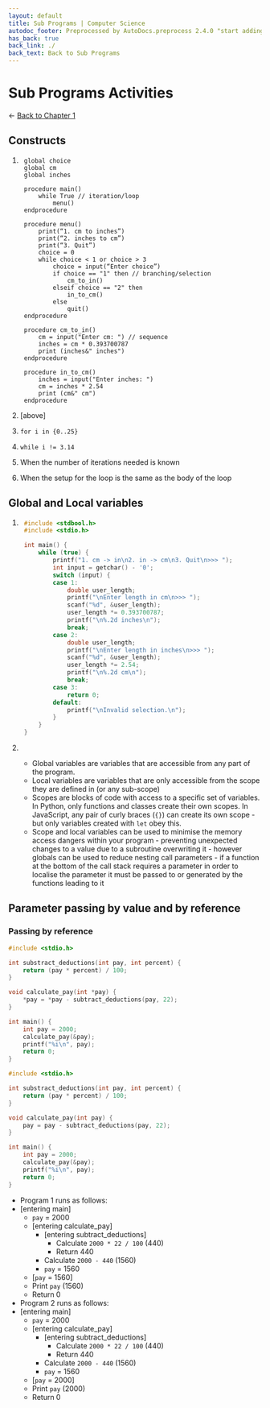```yaml
---
layout: default
title: Sub Programs | Computer Science
autodoc_footer: Preprocessed by AutoDocs.preprocess 2.4.0 "start adding backlinks" ⓒ Starwort, 2020
has_back: true
back_link: ./
back_text: Back to Sub Programs
---
```


# Sub Programs Activities

← [Back to Chapter 1](./index.html)

## Constructs

1. ```psc
    global choice
    global cm
    global inches

    procedure main()
        while True // iteration/loop
            menu()
    endprocedure

    procedure menu()
        print(“1. cm to inches”)
        print(“2. inches to cm”)
        print(“3. Quit”)
        choice = 0
        while choice < 1 or choice > 3
            choice = input(“Enter choice”)
            if choice == "1" then // branching/selection
                cm_to_in()
            elseif choice == "2" then
                in_to_cm()
            else
                quit()
    endprocedure

    procedure cm_to_in()
        cm = input("Enter cm: ") // sequence
        inches = cm * 0.393700787
        print (inches&" inches")
    endprocedure

    procedure in_to_cm()
        inches = input("Enter inches: ")
        cm = inches * 2.54
        print (cm&" cm")
    endprocedure
    ```

2. [above]
3. `for i in {0..25}`
4. `while i != 3.14`
5. When the number of iterations needed is known
6. When the setup for the loop is the same as the body of the loop

## Global and Local variables

1. ```c
    #include <stdbool.h>
    #include <stdio.h>

    int main() {
        while (true) {
            printf("1. cm -> in\n2. in -> cm\n3. Quit\n>>> ");
            int input = getchar() - '0';
            switch (input) {
            case 1:
                double user_length;
                printf("\nEnter length in cm\n>>> ");
                scanf("%d", &user_length);
                user_length *= 0.393700787;
                printf("\n%.2d inches\n");
                break;
            case 2:
                double user_length;
                printf("\nEnter length in inches\n>>> ");
                scanf("%d", &user_length);
                user_length *= 2.54;
                printf("\n%.2d cm\n");
                break;
            case 3:
                return 0;
            default:
                printf("\nInvalid selection.\n");
            }
        }
    }
    ```

2. &#x200b;
    - Global variables are variables that are accessible from any part of the program.
    - Local variables are variables that are only accessible from the scope they are defined in (or any sub-scope)
    - Scopes are blocks of code with access to a specific set of variables. In Python, only functions and classes create their own scopes. In JavaScript, any pair of curly braces (`{}`) can create its own scope - but only variables created with `let` obey this.
    - Scope and local variables can be used to minimise the memory access dangers within your program - preventing unexpected changes to a value due to a subroutine overwriting it - however globals can be used to reduce nesting call parameters - if a function at the bottom of the call stack requires a parameter in order to localise the parameter it must be passed to or generated by the functions leading to it

## Parameter passing by value and by reference

### Passing by reference

```c
#include <stdio.h>

int substract_deductions(int pay, int percent) {
    return (pay * percent) / 100;
}

void calculate_pay(int *pay) {
    *pay = *pay - subtract_deductions(pay, 22);
}

int main() {
    int pay = 2000;
    calculate_pay(&pay);
    printf("%i\n", pay);
    return 0;
}
```

```c
#include <stdio.h>

int substract_deductions(int pay, int percent) {
    return (pay * percent) / 100;
}

void calculate_pay(int pay) {
    pay = pay - subtract_deductions(pay, 22);
}

int main() {
    int pay = 2000;
    calculate_pay(&pay);
    printf("%i\n", pay);
    return 0;
}
```

- Program 1 runs as follows:
- [entering main]
  - `pay` = 2000
  - [entering calculate_pay]
    - [entering subtract_deductions]
      - Calculate `2000 * 22 / 100` (440)
      - Return 440
    - Calculate `2000 - 440` (1560)
    - `pay` = 1560
  - [`pay` = 1560]
  - Print `pay` (1560)
  - Return 0
- Program 2 runs as follows:
- [entering main]
  - `pay` = 2000
  - [entering calculate_pay]
    - [entering subtract_deductions]
      - Calculate `2000 * 22 / 100` (440)
      - Return 440
    - Calculate `2000 - 440` (1560)
    - `pay` = 1560
  - [`pay` = 2000]
  - Print `pay` (2000)
  - Return 0
